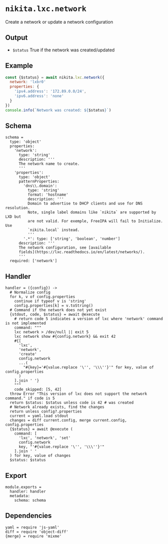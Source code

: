 
# `nikita.lxc.network`

Create a network or update a network configuration

## Output

* `$status`
  True if the network was created/updated

## Example

```js
const {$status} = await nikita.lxc.network({
  network: 'lxbr0'
  properties: {
    'ipv4.address': '172.89.0.0/24',
    'ipv6.address': 'none'
  }
})
console.info(`Network was created: ${$status}`)
```

## Schema

    schema =
      type: 'object'
      properties:
        'network':
          type: 'string'
          description: '''
          The network name to create.
          '''
        'properties':
          type: 'object'
          patternProperties:
            'dns\\.domain':
              type: 'string'
              format: 'hostname'
              description: '''
              Domain to advertise to DHCP clients and use for DNS resolution.
              Note, single label domains like `nikita` are supported by LXD but
              are not valid. For exemple, FreeIPA will fail to Initialize. Use
              `nikita.local` instead.
              '''
            '.*': type: ['string', 'boolean', 'number']
          description: '''
          The network configuration, see [available
          fields](https://lxc.readthedocs.io/en/latest/networks/).
          '''
      required: ['network']

## Handler

    handler = ({config}) ->
      # Normalize config
      for k, v of config.properties
        continue if typeof v is 'string'
        config.properties[k] = v.toString()
      # Command if the network does not yet exist
      {stdout, code, $status} = await @execute
        # return code 5 indicates a version of lxc where 'network' command is not implemented
        command: """
        lxc network > /dev/null || exit 5
        lxc network show #{config.network} && exit 42
        #{[
          'lxc',
          'network',
          'create'
          config.network
          ...(
            "#{key}='#{value.replace '\'', '\\\''}'" for key, value of config.properties
          )
        ].join ' '}
        """
        code_skipped: [5, 42]
      throw Error "This version of lxc does not support the network command." if code is 5
      return $status: $status unless code is 42 # was created
      # Network already exists, find the changes
      return unless config?.properties
      current = yaml.load stdout
      changes = diff current.config, merge current.config, config.properties
      {$status} = await @execute (
        command: [
          'lxc', 'network', 'set'
          config.network
          key, "'#{value.replace '\'', '\\\''}'"
        ].join ' '
      ) for key, value of changes
      $status: $status

## Export

    module.exports =
      handler: handler
      metadata:
        schema: schema

## Dependencies

    yaml = require 'js-yaml'
    diff = require 'object-diff'
    {merge} = require 'mixme'

